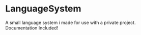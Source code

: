 # LanguageSystem
A small language system i made for use with a private project. Documentation Included!
